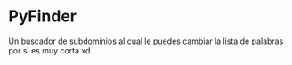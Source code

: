 # PyFinder
Un buscador de subdominios al cual le puedes cambiar la lista de palabras por si es muy corta xd 
